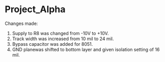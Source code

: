 # Project_Alpha

Changes made:
1) Supply to R8 was changed from -10V to +10V.
2) Track width was increased from 10 mil to 24 mil.
3) Bypass capacitor was added for 8051.
4) GND planewas shifted to bottom layer and given isolation setting of 16 mil.
